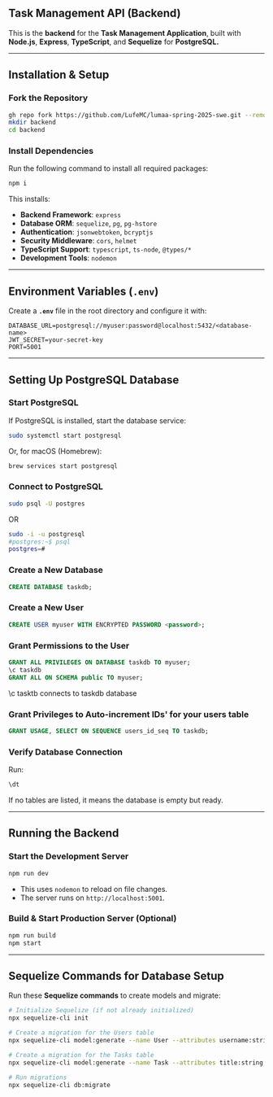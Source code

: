 ## Task Management API (Backend)

This is the **backend** for the **Task Management Application**, built with **Node.js**, **Express**, **TypeScript**, and **Sequelize** for **PostgreSQL.**

---

## **Installation & Setup**

### **Fork the Repository**
```sh
gh repo fork https://github.com/LufeMC/lumaa-spring-2025-swe.git --remote=true
mkdir backend
cd backend
```

### **Install Dependencies**
Run the following command to install all required packages:
```sh
npm i
```

This installs:
- **Backend Framework**: `express`
- **Database ORM**: `sequelize`, `pg`, `pg-hstore`
- **Authentication**: `jsonwebtoken`, `bcryptjs`
- **Security Middleware**: `cors`, `helmet`
- **TypeScript Support**: `typescript`, `ts-node`, `@types/*`
- **Development Tools**: `nodemon`

---

## **Environment Variables (`.env`)**
Create a **`.env`** file in the root directory and configure it with:
```env
DATABASE_URL=postgresql://myuser:password@localhost:5432/<database-name>
JWT_SECRET=your-secret-key
PORT=5001
```

---

## **Setting Up PostgreSQL Database**
### **Start PostgreSQL**
If PostgreSQL is installed, start the database service:
```sh
sudo systemctl start postgresql
```
Or, for macOS (Homebrew):
```sh
brew services start postgresql
```

### **Connect to PostgreSQL**
```sh
sudo psql -U postgres
```
OR

```sh
sudo -i -u postgresql
#postgres:~$ psql
postgres=# 
```

### **Create a New Database**
```sql
CREATE DATABASE taskdb;
```

### **Create a New User**
```sql
CREATE USER myuser WITH ENCRYPTED PASSWORD <password>;
```

### **Grant Permissions to the User**
```sql
GRANT ALL PRIVILEGES ON DATABASE taskdb TO myuser;
\c taskdb 
GRANT ALL ON SCHEMA public TO myuser;
```
\c tasktb connects to taskdb database

### **Grant Privileges to Auto-increment IDs' for your users table**
```sql
GRANT USAGE, SELECT ON SEQUENCE users_id_seq TO taskdb;
```

### **Verify Database Connection**
Run:
```sql
\dt
```
If no tables are listed, it means the database is empty but ready.

---

## **Running the Backend**
### **Start the Development Server**
```sh
npm run dev
```
- This uses `nodemon` to reload on file changes.
- The server runs on `http://localhost:5001`.

### **Build & Start Production Server (Optional)**
```sh
npm run build
npm start
```

---

## **Sequelize Commands for Database Setup**
Run these **Sequelize commands** to create models and migrate:
```sh
# Initialize Sequelize (if not already initialized)
npx sequelize-cli init

# Create a migration for the Users table
npx sequelize-cli model:generate --name User --attributes username:string,password:string

# Create a migration for the Tasks table
npx sequelize-cli model:generate --name Task --attributes title:string,description:string,isComplete:boolean,userId:integer

# Run migrations
npx sequelize-cli db:migrate
```